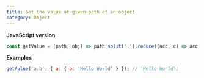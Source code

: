 ```yaml
---
title: Get the value at given path of an object
category: Object
---
```


**JavaScript version**

```js
const getValue = (path, obj) => path.split('.').reduce((acc, c) => acc && acc[c], obj);
```

**Examples**

```js
getValue('a.b', { a: { b: 'Hello World' } }); // 'Hello World';
```
